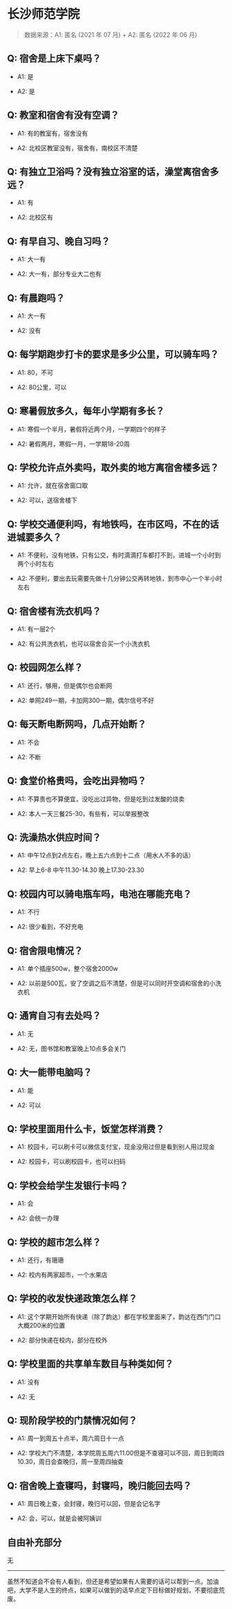 # 长沙师范学院

> 数据来源：A1: 匿名 (2021 年 07 月) + A2: 匿名 (2022 年 06 月)

## Q: 宿舍是上床下桌吗？

- A1: 是

- A2: 是

## Q: 教室和宿舍有没有空调？

- A1: 有的教室有，宿舍没有

- A2: 北校区教室没有，宿舍有，南校区不清楚

## Q: 有独立卫浴吗？没有独立浴室的话，澡堂离宿舍多远？

- A1: 有

- A2: 北校区有

## Q: 有早自习、晚自习吗？

- A1: 大一有

- A2: 大一有，部分专业大二也有

## Q: 有晨跑吗？

- A1: 大一有

- A2: 没有

## Q: 每学期跑步打卡的要求是多少公里，可以骑车吗？

- A1: 80，不可

- A2: 80公里，可以

## Q: 寒暑假放多久，每年小学期有多长？

- A1: 寒假一个半月，暑假将近两个月，一学期四个的样子

- A2: 暑假两月，寒假一月，一学期18-20周

## Q: 学校允许点外卖吗，取外卖的地方离宿舍楼多远？

- A1: 允许，就在宿舍窗口取

- A2: 可以，送宿舍楼下

## Q: 学校交通便利吗，有地铁吗，在市区吗，不在的话进城要多久？

- A1: 不便利，没有地铁，只有公交，有时滴滴打车都打不到，进城一个小时到两个小时左右

- A2: 不便利，要出去玩需要先做十几分钟公交再转地铁，到市中心一个半小时左右

## Q: 宿舍楼有洗衣机吗？

- A1: 有一层2个

- A2: 有公共洗衣机，也可以宿舍合买一个小洗衣机

## Q: 校园网怎么样？

- A1: 还行，够用，但是偶尔也会断网

- A2: 单网249一期，卡加网300一期，偶尔信号不好

## Q: 每天断电断网吗，几点开始断？

- A1: 不会

- A2: 不断

## Q: 食堂价格贵吗，会吃出异物吗？

- A1: 不算贵也不算便宜，没吃出过异物，但是吃到过发酸的烧卖

- A2: 本人一天三餐25-30，有些有，可以举报整改

## Q: 洗澡热水供应时间？

- A1: 中午12点到2点左右，晚上五六点到十二点（用水人不多的话）

- A2: 早上6-8 中午11.30-14.30 晚上17.30-23.30

## Q: 校园内可以骑电瓶车吗，电池在哪能充电？

- A1: 不行

- A2: 很少看到，不好充电

## Q: 宿舍限电情况？

- A1: 单个插座500w，整个宿舍2000w

- A2: 以前是500瓦，安了空调之后不清楚，但是可以同时开空调和宿舍的小洗衣机

## Q: 通宵自习有去处吗？

- A1: 无

- A2: 无，图书馆和教室晚上10点多会关门

## Q: 大一能带电脑吗？

- A1: 能

- A2: 可以

## Q: 学校里面用什么卡，饭堂怎样消费？

- A1: 校园卡，可以刷卡可以微信支付宝，现金没用过但是看到别人用过现金

- A2: 校园卡，可以刷校园卡，也可以扫码

## Q: 学校会给学生发银行卡吗？

- A1: 会

- A2: 会统一办理

## Q: 学校的超市怎么样？

- A1: 还行，有珊珊

- A2: 校内有两家超市，一个水果店

## Q: 学校的收发快递政策怎么样？

- A1: 这个学期开始所有快递（除了韵达）都在学校里面来了，韵达在西门门口大概200米的位置

- A2: 部分快递在校内，部分在校外

## Q: 学校里面的共享单车数目与种类如何？

- A1: 没有

- A2: 无

## Q: 现阶段学校的门禁情况如何？

- A1: 周一到周五十点半，周六周日十一点

- A2: 学校大门不清楚，本学院周五周六11.00但是不查寝可以不回，周日到周四10.30，周日会查晚归，周一至周四抽查

## Q: 宿舍晚上查寝吗，封寝吗，晚归能回去吗？

- A1: 周日晚上查，会封寝，晚归可以回，但是会记名字

- A2: 会，可以，就是会被阿姨训

## 自由补充部分

无

***

虽然不知道会不会有人看到，但还是希望如果有人需要的话可以帮到一点。加油吧，大学不是人生的终点，如果可以做到的话早点定下目标做好规划，不要彻底荒废。